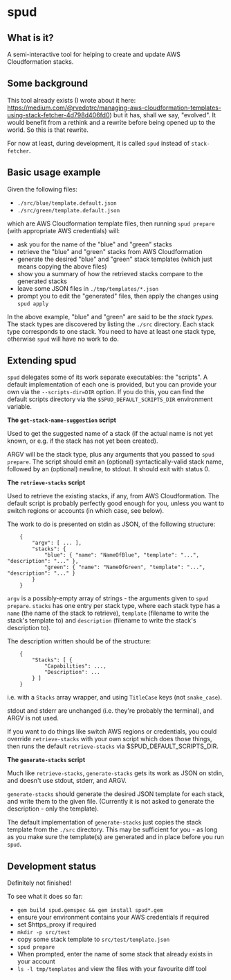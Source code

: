 spud
====

What is it?
-----------

A semi-interactive tool for helping to create and update AWS Cloudformation
stacks.

Some background
---------------

This tool already exists (I wrote about it here:
https://medium.com/@rvedotrc/managing-aws-cloudformation-templates-using-stack-fetcher-4d798d406fd0)
but it has, shall we say, "evolved". It would benefit from a rethink and a
rewrite before being opened up to the world.  So this is that rewrite.

For now at least, during development, it is called `spud` instead of
`stack-fetcher`.

Basic usage example
-------------------

Given the following files:

 * `./src/blue/template.default.json`
 * `./src/green/template.default.json`

which are AWS Cloudformation template files, then running `spud prepare` (with
appropriate AWS credentials) will:

 * ask you for the name of the "blue" and "green" stacks
 * retrieve the "blue" and "green" stacks from AWS Cloudformation
 * generate the desired "blue" and "green" stack templates (which just means copying the above files)
 * show you a summary of how the retrieved stacks compare to the generated stacks
 * leave some JSON files in `./tmp/templates/*.json`
 * prompt you to edit the "generated" files, then apply the changes using `spud apply`

In the above example, "blue" and "green" are said to be the _stack types_.
The stack types are discovered by listing the `./src` directory.  Each stack
type corresponds to one stack.  You need to have at least one stack type,
otherwise `spud` will have no work to do.

Extending spud
--------------

`spud` delegates some of its work separate executables: the "scripts".  A
default implementation of each one is provided, but you can provide your own
via the `--scripts-dir=DIR` option.  If you do this, you can find the default
scripts directory via the `$SPUD_DEFAULT_SCRIPTS_DIR` environment variable.

__The `get-stack-name-suggestion` script__

Used to get the suggested name of a stack (if the actual name is not yet
known, or e.g. if the stack has not yet been created).

ARGV will be the stack type, plus any arguments that you passed to `spud
prepare`.  The script should emit an (optional) syntactically-valid stack
name, followed by an (optional) newline, to stdout.  It should exit with
status 0.

__The `retrieve-stacks` script__

Used to retrieve the existing stacks, if any, from AWS Cloudformation.  The
default script is probably perfectly good enough for you, unless you want to
switch regions or accounts (in which case, see below).

The work to do is presented on stdin as JSON, of the following structure:

```
    {
        "argv": [ ... ],
        "stacks": {
            "blue": { "name": "NameOfBlue", "template": "...", "description": "..." },
            "green": { "name": "NameOfGreen", "template": "...", "description": "..." }
        }
    }
```

`argv` is a possibly-empty array of strings - the arguments given to `spud
prepare`.  `stacks` has one entry per stack type, where each stack type has a
`name` (the name of the stack to retrieve), `template` (filename to write the
stack's template to) and `description` (filename to write the stack's
description to).

The description written should be of the structure:

```
    {
        "Stacks": [ {
            "Capabilities": ...,
            "Description": ...
        } ]
    }
```

i.e. with a `Stacks` array wrapper, and using `TitleCase` keys (not ```snake_case```).

stdout and stderr are unchanged (i.e. they're probably the terminal), and
ARGV is not used.

If you want to do things like switch AWS regions or credentials, you could
override `retrieve-stacks` with your own script which does those things, then
runs the default `retrieve-stacks` via $SPUD_DEFAULT_SCRIPTS_DIR.

__The `generate-stacks` script__

Much like `retrieve-stacks`, `generate-stacks` gets its work as JSON on stdin,
and doesn't use stdout, stderr, and ARGV.

`generate-stacks` should generate the desired JSON template for each stack,
and write them to the given file.  (Currently it is not asked to generate the
description - only the template).

The default implementation of `generate-stacks` just copies the stack template
from the `./src` directory.  This may be sufficient for you - as long as you
make sure the template(s) are generated and in place before you run `spud`.

Development status
------------------

Definitely not finished!

To see what it does so far:

 * ```gem build spud.gemspec && gem install spud*.gem```
 * ensure your environment contains your AWS credentials if required
 * set $https_proxy if required
 * `mkdir -p src/test`
 * copy some stack template to `src/test/template.json`
 * `spud prepare`
 * When prompted, enter the name of some stack that already exists in your account
 * `ls -l tmp/templates` and view the files with your favourite diff tool

